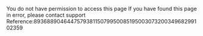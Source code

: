 You do not have permission to access this page If you have found this page in error, please contact support Reference:89368890464475793811507995008519500307320034968299102359
